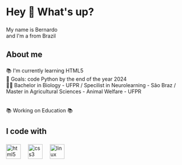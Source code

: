 <h1 align="left">Hey 👋 What's up?</h1>

###

<p align="left">My name is Bernardo<br>and I'm a from Brazil</p>

###

<h2 align="left">About me</h2>

###

<p align="left">📚 I'm currently learning HTML5<br>🎯 Goals: code Python by the end of the year 2024<br>👨‍🎓 Bachelor in Biology - UFPR / Specilist in Neurolearning - São Braz / <br>Master in Agricultural Sciences - Animal Welfare - UFPR<br><br><br>📚 Working on Education 📚</p>

###

<h2 align="left">I code with</h2>

###

<div align="left">
  <img src="https://cdn.jsdelivr.net/gh/devicons/devicon/icons/html5/html5-original.svg" height="40" alt="html5 logo"  />
  <img width="12" />
  <img src="https://cdn.jsdelivr.net/gh/devicons/devicon/icons/css3/css3-original.svg" height="40" alt="css3 logo"  />
  <img width="12" />
  <img src="https://cdn.jsdelivr.net/gh/devicons/devicon/icons/linux/linux-original.svg" height="40" alt="linux logo"  />
</div>

###

<!---
DeguchiBerne/DeguchiBerne is a ✨ special ✨ repository because its `README.md` (this file) appears on your GitHub profile.
You can click the Preview link to take a look at your changes.
--->
